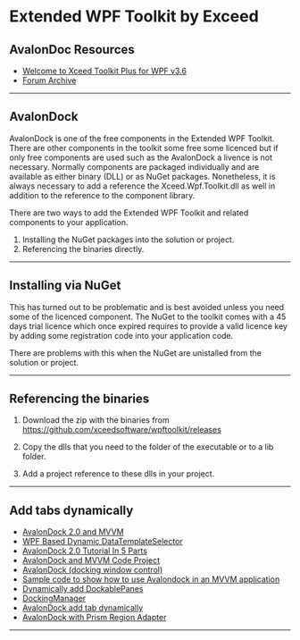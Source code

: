 # Extended WPF Toolkit by Exceed 

## AvalonDoc Resources

- [Welcome to Xceed Toolkit Plus for WPF v3.6](https://xceed.com/wp-content/documentation/xceed-toolkit-plus-for-wpf/webframe.html#Welcome.html)  
- [Forum Archive](https://archive.codeplex.com/?p=avalondock)

***

## AvalonDock

AvalonDock is one of the free components in the Extended WPF Toolkit. 
There are other components in the toolkit some free some licenced but 
if only free components are used such as the AvalonDock a livence is 
not necessary. Normally components are packaged individually and are 
available as either binary (DLL) or as NuGet packages. Nonetheless, 
it is always necessary to add a reference the Xceed.Wpf.Toolkit.dll
as well in addition to the reference to the component library.
 
There are two ways to add the Extended WPF Toolkit and related components
to your application. 

1. Installing the NuGet packages into the solution or project.
2. Referencing the binaries directly.

***

## Installing via NuGet

This has turned out to be problematic and is best avoided unless you need
some of the licenced component. The NuGet to the toolkit comes with a 45
days trial licence which once expired requires to provide a valid licence
key by adding some registration code into your application code. 

There are problems with this when the NuGet are unistalled from the 
solution or project.  

***

## Referencing the binaries

1. Download the zip with the binaries from
https://github.com/xceedsoftware/wpftoolkit/releases

2. Copy the dlls that you need to the folder of the executable or to a lib
folder.

3. Add a project reference to these dlls in your project. 

***

## Add tabs dynamically

- [AvalonDock 2.0 and MVVM](http://lostindetails.com/blog/post/AvalonDock-2.0-with-MVVM)
- [WPF Based Dynamic DataTemplateSelector](https://www.codeproject.com/Articles/418250/WPF-Based-Dynamic-DataTemplateSelector)  
- [AvalonDock 2.0 Tutorial In 5 Parts](https://www.codeproject.com/Articles/483507/AvalonDock-Tutorial-Part-Adding-a-Tool-Windo)
- [AvalonDock and MVVM Code Project](https://www.codeproject.com/Articles/239342/AvalonDock-and-MVVM)  
- [AvalonDock (docking window control)](https://github.com/xceedsoftware/wpftoolkit/wiki/AvalonDock)
- [Sample code to show how to use Avalondock in an MVVM application](https://stackoverflow.com/questions/23406451/sample-code-to-show-how-to-use-avalondock-in-an-mvvm-application)
- [Dynamically add DockablePanes](https://stackoverflow.com/questions/36737689/dynamically-add-dockablepanes)
- [DockingManager](https://github.com/xceedsoftware/wpftoolkit/wiki/DockingManager)
- [AvalonDock add tab dynamically](https://stackoverflow.com/questions/9324816/avalondock-add-tab-dynamically)  
- [AvalonDock with Prism Region Adapter
](https://stackoverflow.com/questions/10905238/avalondock-with-prism-region-adapter)
***


















